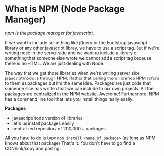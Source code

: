 # What is NPM (Node Package Manager)
*npm is the package manager for javascript.*

If we want to include something like jQuery or the Bootstrap javascript library or any other javascript libray, we have to use a script tag. But if we're writing node in the server side and we want to include a library or something that someone else wrote we cannot add a script tag because there is no HTML. We are just dealing with Node. 

The way that we get those libraries when we're writing server side jaascript/node is through NPM. Rather that calling them libraries NPM refers to them as packages but it's the same idea. Packages are just code that someone else has written that we can include to our own projects. All the packages are centralized in the NPM website. Awesome! Furthermore, NPM has a command line tool that lets you install things really easily. 

**Packages**
+ javascript/node version of libraries
+ let's us install packages easily
+ centralized repository of 200,000 + packages 

All you have to do is type ```npm install <name_of_package>``` (as long as NPM knows about that package) That's it. You don't have to go find a CDN/link/copy and pasting. 
